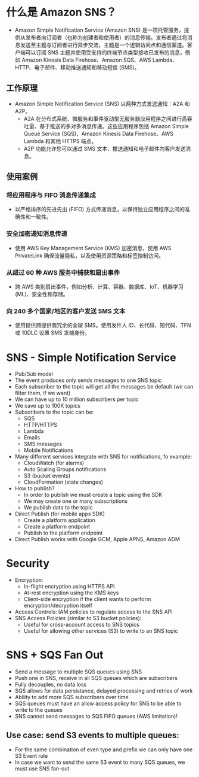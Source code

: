 # 什么是 Amazon SNS？
+ Amazon Simple Notification Service (Amazon SNS) 是一项托管服务，提供从发布者向订阅者（也称为创建者和使用者）的消息传输。发布者通过将消息发送至主题与订阅者进行异步交流，主题是一个逻辑访问点和通信渠道。客户端可以订阅 SNS 主题并使用受支持的终端节点类型接收已发布的消息，例如 Amazon Kinesis Data Firehose、Amazon SQS、AWS Lambda、HTTP、电子邮件、移动推送通知和移动短信 (SMS)。
## 工作原理
+ Amazon Simple Notification Service (SNS) 以两种方式发送通知：A2A 和 A2P。
    + A2A 在分布式系统、微服务和事件驱动型无服务器应用程序之间进行高吞吐量、基于推送的多对多消息传递。这些应用程序包括 Amazon Simple Queue Service (SQS)、Amazon Kinesis Data Firehose、AWS Lambda 和其他 HTTPS 端点。
    + A2P 功能允许您可以通过 SMS 文本、推送通知和电子邮件向客户发送消息。 

## 使用案例
###  将应用程序与 FIFO 消息传递集成
+ 以严格排序的先进先出 (FIFO) 方式传递消息，以保持独立应用程序之间的准确性和一致性。
### 安全加密通知消息传递
+ 使用 AWS Key Management Service (KMS) 加密消息，使用 AWS PrivateLink 确保流量隐私，以及使用资源策略和标签控制访问。
### 从超过 60 种 AWS 服务中捕获和扇出事件
+ 跨 AWS 类别扇出事件，例如分析、计算、容器、数据库、IoT、机器学习 (ML)、安全性和存储。
### 向 240 多个国家/地区的客户发送 SMS 文本
+ 使用提供跨提供商冗余的全球 SMS。使用发件人 ID、长代码、短代码、TFN 或 10DLC 设置 SMS 发端身份。

# SNS - Simple Notification Service
+ Pub/Sub model
+ The event produces only sends messages to one SNS topic
+ Each subscriber to the topic will get all the messages be default (we can filter them, if we want)
+ We can have up to 10 million subscribers per topic
+ We cave up to 100K topics
+ Subscribers to the topic can be:
    + SQS
    + HTTP/HTTPS
    + Lambda
    + Emails
    + SMS messages
    + Mobile Notifications
+ Many different services integrate with SNS for notifications, fo example:
    + CloudWatch (for alarms)
    + Auto Scaling Groups notifications
    + S3 (bucket events)
    + CloudFormation (state changes)
+ How to publish?
    + In order to publish we must create a topic using the SDK
    + We may create one or many subscriptions
    + We publish data to the topic
+ Direct Publish (for mobile apps SDK)
    + Create a platform application
    + Create a platform endpoint
    + Publish to the platform endpoint
+ Direct Publish works with Google GCM, Apple APNS, Amazon ADM
# Security
+ Encryption:
    + In-flight encryption using HTTPS API
    + At-rest encryption using the KMS keys
    + Client-side encryption if the client wants to perform encryption/decryption itself
+ Access Controls: IAM policies to regulate access to the SNS API
+ SNS Access Policies (similar to S3 bucket policies):
    + Useful for cross-account access to SNS topics
    + Useful for allowing other services (S3) to write to an SNS topic
# SNS + SQS Fan Out
+ Send a message to multiple SQS queues using SNS
+ Push one in SNS, receive in all SQS queues which are subscribers
+ Fully decouples, no data loss
+ SQS allows for data persistance, delayed processing and retries of work
+ Ability to add more SQS subscribers over time
+ SQS queues must have an allow access policy for SNS to be able to write to the queues
+ SNS cannot send messages to SQS FIFO queues (AWS limitation)!
## Use case: send S3 events to multiple queues:
+ For the same combination of even type and prefix we can only have one S3 Event rule
+ In case we want to send the same S3 event to many SQS queues, we must use SNS fan-out

